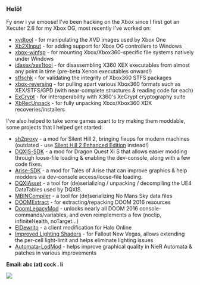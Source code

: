 ### Helô!

Fy enw i yw emoose! I've been hacking on the Xbox since I first got an Xecuter 2.6 for my Xbox OG, most recently I've worked on:
- [xvdtool](https://github.com/emoose/xvdtool) - for manipulating the XVD images used by Xbox One
- [Xb2XInput](https://github.com/emoose/Xb2XInput) - for adding support for Xbox OG controllers to Windows
- [xbox-winfsp](https://github.com/emoose/xbox-winfsp) - for mounting Xbox/Xbox360-specific file systems natively under Windows
- [idaxex/xex1tool](https://github.com/emoose/idaxex) - for disassembling X360 XEX executables from almost any point in time (pre-beta Xenon executables onward!)
- [stfschk](https://github.com/emoose/xbox-reversing/tree/master/stfschk) - for validating the integrity of Xbox360 STFS packages
- [xbox-reversing](https://github.com/emoose/xbox-reversing) - for pulling apart various Xbox360 formats such as XEX/STFS/GPD (with near-complete structures & reading code for each)
- [ExCrypt](https://github.com/emoose/ExCrypt) - for interoperability with X360's XeCrypt cryptography suite
- [XbRecUnpack](https://github.com/emoose/XbRecUnpack) - for fully unpacking Xbox/Xbox360 XDK recoveries/installers

I've also helped to take some games apart to try making them moddable, some projects that I helped get started:
- [sh2proxy](https://github.com/emoose/sh2proxy) - a mod for Silent Hill 2, bringing fixups for modern machines (outdated - use [Silent Hill 2 Enhanced Edition](http://www.enhanced.townofsilenthill.com/SH2/) instead!)
- [DQXIS-SDK](https://github.com/emoose/DQXIS-SDK) - a mod for Dragon Quest XI S that allows easier modding through loose-file loading & enabling the dev-console, along with a few code fixes.
- [Arise-SDK](https://github.com/emoose/Arise-SDK) - a mod for Tales of Arise that can improve graphics & help modders via dev-console access/loose-file loading.
- [DQXIAsset](https://github.com/emoose/DQXIAsset) - a tool for (de)serializing / unpacking / decompiling the UE4 DataTables used by DQXIS.
- [MBINCompiler](https://github.com/monkeyman192/MBINCompiler) - a tool for (de)serializing No Mans Sky data files
- [DOOMExtract](https://github.com/emoose/DOOMExtract) - for extracting/repacking DOOM 2016 resources
- [DoomLegacyMod](https://www.reddit.com/r/DOOM2016Mods/comments/ahfv2q/doomlegacymod_v201901_updated_for_the_latest_doom/) - unlocks nearly all DOOM 2016 console-commands/variables, and even reimplements a few (noclip, infiniteHealth, noTarget...)
- [ElDewrito](https://github.com/ElDewrito/ElDorito) - a client modification for Halo Online
- [Improved Lighting Shaders](https://www.nexusmods.com/newvegas/mods/69833) - for Fallout New Vegas, allows extending the per-cell light-limit and helps eliminate lighting issues
- [Automata-LodMod](https://www.nexusmods.com/nierautomata/mods/165) - helps improve graphical quality in NieR Automata & patches in various improvements

**Email: abc (at) cock . li**

![](https://komarev.com/ghpvc/?username=emoose&color=green)
